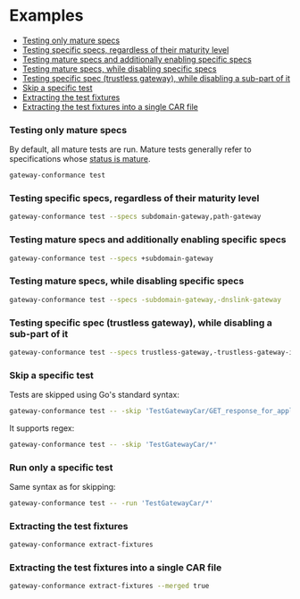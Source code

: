 # Examples

- [Testing only mature specs](#testing-only-mature-specs)
- [Testing specific specs, regardless of their maturity level](#testing-specific-specs-regardless-of-their-maturity-level)
- [Testing mature specs and additionally enabling specific specs](#testing-mature-specs-and-additionally-enabling-specific-specs)
- [Testing mature specs, while disabling specific specs](#testing-mature-specs-while-disabling-specific-specs)
- [Testing specific spec (trustless gateway), while disabling a sub-part of it](#testing-specific-spec-trustless-gateway-while-disabling-a-sub-part-of-it)
- [Skip a specific test](#skip-a-specific-test)
- [Extracting the test fixtures](#extracting-the-test-fixtures)
- [Extracting the test fixtures into a single CAR file](#extracting-the-test-fixtures-into-a-single-car-file)

### Testing only mature specs

By default, all mature tests are run. Mature tests generally refer to specifications whose [status is mature](https://specs.ipfs.tech/meta/spec-for-specs/).

```bash
gateway-conformance test
```

### Testing specific specs, regardless of their maturity level

```bash
gateway-conformance test --specs subdomain-gateway,path-gateway
```

### Testing mature specs and additionally enabling specific specs

```bash
gateway-conformance test --specs +subdomain-gateway
```

### Testing mature specs, while disabling specific specs

```bash
gateway-conformance test --specs -subdomain-gateway,-dnslink-gateway
```

### Testing specific spec (trustless gateway), while disabling a sub-part of it

```bash
gateway-conformance test --specs trustless-gateway,-trustless-gateway-ipns
```

### Skip a specific test

Tests are skipped using Go's standard syntax:

```bash
gateway-conformance test -- -skip 'TestGatewayCar/GET_response_for_application/vnd.ipld.car/Header_Content-Length'
```

It supports regex:

```bash
gateway-conformance test -- -skip 'TestGatewayCar/*'
```

### Run only a specific test

Same syntax as for skipping:

```bash
gateway-conformance test -- -run 'TestGatewayCar/*'
```

### Extracting the test fixtures

```bash
gateway-conformance extract-fixtures
```

### Extracting the test fixtures into a single CAR file

```bash
gateway-conformance extract-fixtures --merged true
```

